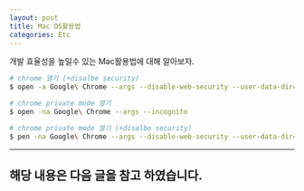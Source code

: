 ```yaml
---
layout: post
title: Mac OS활용법
categories: Etc
---
```


개발 효율성을 높일수 있는 Mac활용법에 대해 알아보자.

```sh
# chrome 열기 (+disalbe security)
$ open -a Google\ Chrome --args --disable-web-security --user-data-dir=""

# chrome private mode 열기
$ open -na Google\ Chrome --args --incognito 

# chrome private mode 열기 (+disalbe security)
$ pen -na Google\ Chrome --args --disable-web-security --user-data-dir="" --incognito
```
----

해당 내용은 다음 글을 참고 하였습니다.
- 